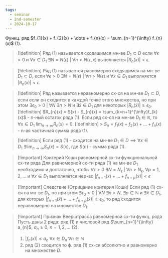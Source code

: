```yaml
---
tags:
  - seminar
  - 2nd-semester
  - 2024-10-17
---
```

Функц. ряд $f_{1}(x) + f_{2}(x) + \dots + f_{n}(x) = \sum_{n=1}^{\infty} f_{n}(x)$ (1).

> [!definition]
> Ряд (1) называется сходящимся мн-ве $D_{1} \subset D$ если $\forall\epsilon > 0$ и $\forall x \in D_{1}$ $\exists N = N(\epsilon) \ | \ \forall n > N(\epsilon, x)$ выполняется $|R_{n}(x)| < \epsilon$.

> [!definition] 
> Ряд (1) называется равномерно сходящимся на мн-ве $D_{1} \subset D$, если $\forall \epsilon > 0 \ \exists N = N(\epsilon ) \ | \ \forall n > N(\epsilon)$ и $\forall x \in D_{1}$ выполняется $|R_{n}(x)| < \epsilon$.

> [!definition] 
> Ряд называется неравномерно сх-ся на мн-ве $D_{1} \subset D$, если если он сходится в каждой точке этого множества, но при этом $\exists \epsilon_{0} > 0 \ | \ \forall N \ \exists n > N$ и $\exists \tilde{x}\in D_{1}$ для некоторых $|R_{n}(\tilde{x})|\geq\epsilon_{0}$.
 > [!definition] 
> $R_{n}(x) = S(x) - S_{n}(x) = \sum_{k=n+1}^{\infty}f_{k}(x)$ - n-ный остаток ряда (1). Если ряд сх-ся на мн-ве $D_{1} \in \mathbb{R}$, то $\forall x \in D_{1} \ \lim_{ n \to \infty } R_{n}(x) = 0$.
> [!definition]  > $S_{n} = f_{1}(x) + f_{2}(x) + \dots + f_{n}(x)$ - n-ая частичная сумма ряда (1).

> [!definition] 
> Если ряд (1) - сходится на мн-ве $D_{1} \in D \implies \forall x \in D_{1} \ \exists \lim_{ n \to \infty } S_{n}(x) = S(x)$, где $S(n)$ - сумма ряда (1).

> [!important] Критерий Коши равномерной сх-ти функциональной сх-ти ряда
> Для равномерной сх-ти ряда (1) на мн-ве $D_{1}$ необходимо и достаточно, чтобы $\forall \epsilon > 0 \ \exists N=N_{\epsilon} \ | \ \forall n > N_{\epsilon}, \ \forall p = 1,2,\dots$ и $\forall x \in D_{1}$ выполняется нер-во $\left| f_{n+1}(x) +\dots+f_{n+p}(x) \right| < \epsilon$

> [!important] Следствие (Отрицание критерия Коши)
> Если ряд (1) сх-ся на мн-ве $D_{1}$, но при этом $\exists \epsilon_{0}>0 \ | \ \forall N \ \exists n>N, \ \exists p \in \mathbb{N}$ и $\exists \tilde{x} \in D_{1}$, для которых $\left| f_{n+1}(\tilde{x}) + \dots + f_{n+p}(\tilde{x}) \right| \geq \epsilon_{0}$, то ряд сходится неравномерно на множестве $D_{1}$.

> [!important] Признак Веерштрасса равномерной сх-ти функц. ряда
> Пусть даны 2 ряда: ряд (1) и числовой ряд $\sum_{n=1}^{\infty} a_{n}$, $a_{n} \geq 0, \ n=1,2,\dots$ (2).
> 1. $|f_{n}(x)| \leq a_{n} \ \forall x \in D_{n} \ \forall n \in\mathbb{N}$
> 2. ряд (2) сходится
> то ф. ряд (1) сх-ся абсолютно и равномерно на множестве $D$.
